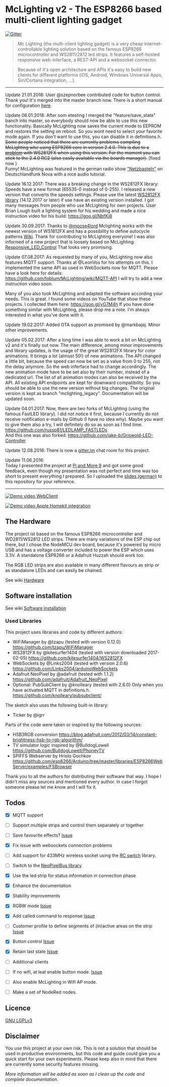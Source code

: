 # McLighting v2 - The ESP8266 based multi-client lighting gadget

[![Gitter](https://badges.gitter.im/mclighting/Lobby.svg)](https://gitter.im/mclighting/Lobby?utm_source=badge&utm_medium=badge&utm_campaign=pr-badge)

> Mc Lighting (the multi-client lighting gadget) is a very cheap internet-controllable lighting solution based on the famous ESP8266 microcontroller and WS2811/2812 led strips. It features a self-hosted responsive web-interface, a REST-API and a websocket connector.

> Because of it's open architecture and APIs it's easy to build new clients for different platforms (iOS, Android, Windows Universal Apps, Siri/Cortana integration, ...). 

___
Update 21.01.2018:
User @szepnorbee contributed code for button control. Thank you! It's merged into the master branch now. There is a short manual for configuration [here](https://github.com/toblum/McLighting/wiki/Button-control).

Update 06.01.2018:
After som etesting I merged the "feature/save_state" banch into master, so everybody should now be able to use this new functionality. Basically McLighting now saves the current mode to EEPROM and restores the setting on reboot. So you wont need to select your favorite mode again. If you don't want to use this, you can disable it in definitions.h.  
~~Some people noticed that there are currently problems compiling McLighting whe using ESP8266 core in version 2.4.0. This is due to a [problem](https://github.com/kitesurfer1404/WS2812FX/issues/58) with WS2812FX when using this version. For the moment you can stick to the 2.4.0 RC2 (also easily available via the boards manager).~~ (fixed now )  
Funny! McLighting was featured in the german radio show ["Netzbasteln"](https://www.deutschlandfunknova.de/beitrag/netzbasteln-wolkenlampe-mit-cloud-anschluss) on Deutschlandfunk Nova with a nice audio tutorial.

Update 16.12.2017:
There was a breaking change in the WS2812FX library: Speeds have a new format (65535-0 instead of 0-255). I released a new version that converts the speeds settings. Please use the latest [WS2812FX library](https://github.com/kitesurfer1404/WS2812FX) (14.12.2017 or later) if use have an existing version installed.
I got many messages from people who use McLighting for own projects. User Brian Lough built a lighting system for his wedding and made a nice instruction video for his build: https://goo.gl/NbfKi8

Update 30.09.2017:
Thanks to [@moose4lord](https://github.com/moose4lord) Mclighting works with the newest version of WS1812FX and has a possibility to define autocycle patterns [Wiki](https://github.com/toblum/McLighting/wiki/Autocycling). Thank for contributing to McLighting everyone!
I was also informed of a new project that is loosely based on McLighting: [Responsive_LED_Control](https://github.com/doctormord/Responsive_LED_Control) That looks very promising.

Update 07.08.2017:
As requested by many of you, McLighting now also features MQTT support. Thanks at @LeonVos for his attempts on this. I implemented the same API as used in WebSockets now for MQTT. Please have a look here for details: https://github.com/toblum/McLighting/wiki/MQTT-API I will try to add a new instruction video soon.

Many of you also took McLighting and adapted the software according your needs. This is great. I found some videos on YouTube that show these projects. I collected them here: https://goo.gl/yG7M4h
If you have done something similar with McLighting, please drop me a note. I'm always interested in what you've done with it.

Update 19.02.2017:
Added OTA support as promised by @markbajaj. Minor other improvements.

Update 05.02.2017:
After a long time I was able to work a bit on McLighting v2 and it's finally out now. The main difference, among minor improvements and library updates, is the usage of the great WS2812FX library for color animations. It brings a lot (almost 50!) of new animations.
The API changed a little bit, because the speed can now be set as a value from 0 to 255, not the delay anymore. So the web inferface had to change accordingly. The new animation mode have to be set also by their number, instead of a dedicated url. The list of all animation modes can also be received by the API. All existing API endpoints are kept for downward compatibility. So you should be able to use the new version without big changes. The original version is kept as branch "mclighting_legacy". Documentation will be updated soon.

Update 04.01.2017:
Now, there are two forks of McLighting (using the famous FastLED library). I did not notice it first, because I currently do not receive notification e-mails by Github (I have no idea why). Maybe you want to give them also a try, I will definitely do so as soon as I find time.  
https://github.com/russp81/LEDLAMP_FASTLEDs  
And this one was also forked: https://github.com/jake-b/Griswold-LED-Controller

Update 12.08.2016:
There is now a [gitter.im](https://gitter.im/mclighting/Lobby?utm_source=share-link&utm_medium=link&utm_campaign=share-link) chat room for this project.

Update 11.06.2016:  
Today I presented the project at [Pi and More 9](https://piandmore.de/) and got some good feedback, even though my presentation was not perfect and time was too short to present everything I prepared. So I uploaded the [slides (german)](documentation/slides/Ein%20SmartLight%20im%20Selbstbau%20für%20unter%2015%20€_Pi%20and%20More%209.pdf) to this repository for your reference.
___


[![Demo video WebClient](https://j.gifs.com/kRPrzN.gif)](https://youtu.be/rc6QVHKAXBs)

[![Demo video Apple Homekit integration](https://j.gifs.com/gJP2o6.gif)](https://youtu.be/4JnGXZaPnrw)


## The Hardware

The project ist based on the famous ESP8266 microcontroller and WD2811/WS2812 LED strips. There are many variations of the ESP chip out there, but I chose the NodeMCU dev board, because it's powered by micro USB and has a voltage converter included to power the ESP which uses 3.3V.
A standalone ESP8266 or a Adafruit Huzzah should work too.

The RGB LED strips are also available in many different flavours as strip or as standalone LEDs and can easily be chained.

See wiki [Hardware](../../wiki/Hardware)


## Software installation
See wiki [Software installation](../../wiki/Software-installation)


### Used Libraries
This project uses libraries and code by different authors:
- WiFiManager by @tzapu (tested with version 0.12.0)
  https://github.com/tzapu/WiFiManager
- WS2812FX by @kitesurfer1404 (tested with version downloaded 2017-02-05)
  https://github.com/kitesurfer1404/WS2812FX
- WebSockets by @Links2004 (tested with version 2.0.6)
  https://github.com/Links2004/arduinoWebSockets
- Adafruit NeoPixel by @adafruit (tested with 1.1.2)
  https://github.com/adafruit/Adafruit_NeoPixel
- Optional: PubSubClient by @knolleary (tested with 2.6.0)
  Only when you have activated MQTT in definitions.h.
  https://github.com/knolleary/pubsubclient/
  
The sketch also uses the following built-in library:
- Ticker by @igrr

Parts of the code were taken or inspired by the following sources:
- HSB3RGB conversion
  https://blog.adafruit.com/2012/03/14/constant-brightness-hsb-to-rgb-algorithm/
- TV simulator logic inspired by @BulldogLowell
  https://github.com/BulldogLowell/PhoneyTV
- SPIFFS Webserver by Hristo Gochkov
  https://github.com/esp8266/Arduino/tree/master/libraries/ESP8266WebServer/examples/FSBrowser

Thank you to all the authors for distributing their software that way.
I hope I didn't miss any sources and mentioned every author. In case I forgot someone please let me know and I will fix it.


## Todos
- [x] MQTT support
- [ ] Support multiple strips and control them separately or together
- [ ] Save favourite effects? [Issue](https://github.com/toblum/McLighting/issues/35)
- [x] Fix issue with websockets connection problems
- [ ] Add support for 433MHz wireless socket using the [RC switch](https://github.com/sui77/rc-switch) library.
- [ ] Switch to the [NeoPixelBus library](https://github.com/Makuna/NeoPixelBus/wiki)
- [x] Use the led strip for status information in connection phase
- [x] Enhance the documentation
- [x] Stability improvements
- [x] RGBW mode [Issue](https://github.com/toblum/McLighting/issues/24)
- [x] Add called command to response [Issue](https://github.com/toblum/McLighting/issues/19)
- [ ] Customer profile to define segments of (in)active areas on the strip [Issue](https://github.com/toblum/McLighting/issues/37)
- [x] Button control [Issue](https://github.com/toblum/McLighting/issues/36)
- [x] Retain last state [Issue](https://github.com/toblum/McLighting/issues/47)
- [ ] Additional clients
- [ ] If no wifi, at leat enable button mode. [Issue](https://github.com/toblum/McLighting/issues/88)
- [ ] Also enable McLighting in Wifi AP mode.
- [ ] Make a set of NodeRed nodes.


## Licence
[GNU LGPLv3](http://www.gnu.org/licenses/lgpl-3.0.txt)


## Disclaimer
You use this project at your own risk. This is not a solution that should be used in productive environments, but this code and guide could give you a quick start for your own experiments. Please keep also in mind that there are currently some security features missing.


*More information will be added as soon as I clean up the code and complete documentation.*
